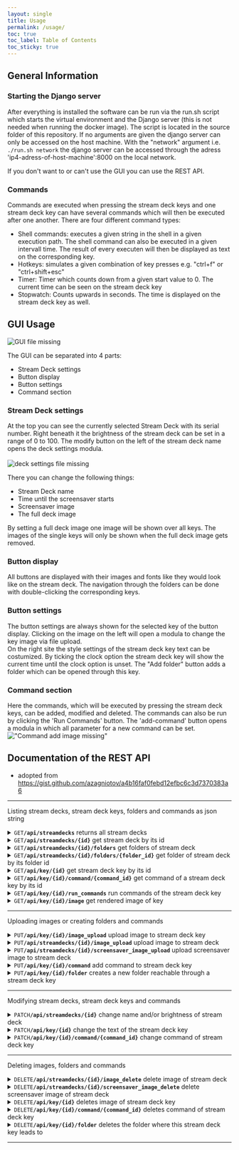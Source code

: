 ```yaml
---
layout: single
title: Usage
permalink: /usage/
toc: true
toc_label: Table of Contents
toc_sticky: true
---
```



## General Information

### Starting the Django server

After everything is installed the software can be run via the run.sh script which starts the virtual environment and the Django server (this is not needed when running the docker image). The script is located in the source folder of this repository.
If no arguments are given the django server can only be accessed on the host machine. With the "network" argument i.e. <code>./run.sh network</code> the django server can be accessed through the adress 'ip4-adress-of-host-machine':8000 on the local network.

If you don't want to or can't use the GUI you can use the REST API.

### Commands

Commands are executed when pressing the stream deck keys and one stream deck key can have several commands which will then be executed after one another. There are four different command types:

* Shell commands: executes a given string in the shell in a given execution path. The shell command can also be executed in a given intervall time. The result of every executen will then be displayed as text on the corresponding key. 
* Hotkeys: simulates a given combination of key presses e.g. "ctrl+f" or "ctrl+shift+esc"
* Timer: Timer which counts down from a given start value to 0. The current time can be seen on the stream deck key
* Stopwatch: Counts upwards in seconds. The time is displayed on the stream deck key as well.

## GUI Usage

![GUI file missing](../assets/images/full_gui.PNG)  

The GUI can be separated into 4 parts:
* Stream Deck settings
* Button display
* Button settings
* Command section

### Stream Deck settings
At the top you can see the currently selected Stream Deck with its serial number. Right beneath it the brightness of the stream deck can be set in a range of 0 to 100. The modify button on the left of the stream deck name opens the deck settings modula.  
<br>
![deck settings file missing](../assets/images/deck_settings.PNG)

There you can change the following things:
* Stream Deck name
* Time until the screensaver starts
* Screensaver image
* The full deck image

By setting a full deck image one image will be shown over all keys. The images of the single keys will only be shown when the full deck image gets removed.

### Button display

All buttons are displayed with their images and fonts like they would look like on the stream deck. The navigation through the folders can be done with double-clicking the corresponding keys.

### Button settings

The button settings are always shown for the selected key of the button display. Clicking on the image on the left will open a modula to change the key image via file upload.  
On the right site the style settings of the stream deck key text can be costumized. By ticking the clock option the stream deck key will show the current time until the clock option is unset. The "Add folder" button adds a folder which can be opened through this key.

### Command section

Here the commands, which will be executed by pressing the stream deck keys, can be added, modified and deleted. The commands can also be run by clicking the 'Run Commands' button. The 'add-command' button opens a modula in which all parameter for a new command can be set.
!["Command add image missing"](../assets/images/add_command.PNG)  

## Documentation of the REST API

- adopted from https://gist.github.com/azagniotov/a4b16faf0febd12efbc6c3d7370383a6

------------------------------------------------------------------------------------------

Listing stream decks, stream deck keys, folders and commands as json string

<details>

<summary markdown="span">
<code>GET</code><code><b>/api/streamdecks</b></code> returns all stream decks
</summary>

Parameters

None

Responses

> | http code     | content-type                      | response                                                            |
> |---------------|-----------------------------------|---------------------------------------------------------------------|
> | `200`         | `application/json`                | json string                                                         |

Example cURL

> ```javascript
>  curl -X GET -H "Content-Type: application/json" http://localhost:8000/api/streamdecks
> ```
</details>


<details>
<summary markdown="span"><code>GET</code><code><b>/api/streamdecks/{id}</b></code> get stream deck by its id</summary>


URL Parameters

> | name              |  type     | data type      | description                         |
> |-------------------|-----------|----------------|-------------------------------------|
> | `id`              |  required | int            | The specific stream deck id         |

Responses

> | http code     | content-type                      | response                                                            |
> |---------------|-----------------------------------|---------------------------------------------------------------------|
> | `200`         | `application/json`                | json string                                                         |
> | `404`         | `text/html; charset=utf-8`        | `Stream deck with id {id} not found`                                |

Example cURL

> ```javascript
>  curl -X GET -H "Content-Type: application/json" http://localhost:8000/api/streamdecks/1
> ```

</details>

<details>
<summary markdown="span"><code>GET</code><code><b>/api/streamdecks/{id}/folders</b></code> get folders of stream deck</summary>


URL Parameters

> | name              |  type     | data type      | description                         |
> |-------------------|-----------|----------------|-------------------------------------|
> | `id`              |  required | int            | The specific stream deck id         |

Responses

> | http code     | content-type                      | response                                                            |
> |---------------|-----------------------------------|---------------------------------------------------------------------|
> | `200`         | `application/json`                | json string                                                         |
> | `404`         | `text/html; charset=utf-8`        | `Stream deck with id {id} not found`                                |

Example cURL

> ```javascript
>  curl -X GET -H "Content-Type: application/json" http://localhost:8000/api/streamdecks/1/folders
> ```

</details>

<details>
<summary markdown="span"><code>GET</code><code><b>/api/streamdecks/{id}/folders/{folder_id}</b></code> get folder of stream deck by its folder id</summary>


URL Parameters

> | name              |  type     | data type      | description                         |
> |-------------------|-----------|----------------|-------------------------------------|
> | `id`              |  required | int            | The specific stream deck id         |
> | `folder_id`       |  required | int            | The specific folder id              |

Responses

> | http code     | content-type                      | response                                                            |
> |---------------|-----------------------------------|---------------------------------------------------------------------|
> | `200`         | `application/json`                | json string                                                         |
> | `404`         | `text/html; charset=utf-8`        | `Stream deck with id {id} not found`                                |
> | `404`         | `text/html; charset=utf-8`        | `Folder with id {folder_id} not found`                              |

Example cURL

> ```javascript
>  curl -X GET -H "Content-Type: application/json" http://localhost:8000/api/streamdecks/1/folders/1
> ```

</details>

<details>
<summary markdown="span"><code>GET</code><code><b>/api/key/{id}</b></code> get stream deck key by its id</summary>


URL Parameters

> | name              |  type     | data type      | description                         |
> |-------------------|-----------|----------------|-------------------------------------|
> | `id`              |  required | int            | The specific key id                 |

Responses

> | http code     | content-type                      | response                                                            |
> |---------------|-----------------------------------|---------------------------------------------------------------------|
> | `200`         | `application/json`                | json string                                                         |
> | `404`         | `text/html; charset=utf-8`        | `Stream deck key with id {id} not found`                                |

Example cURL

> ```javascript
>  curl -X GET -H "Content-Type: application/json" http://localhost:8000/api/key/1
> ```

</details>

<details>
<summary markdown="span"><code>GET</code><code><b>/api/key/{id}/command/{command_id}</b></code> get command of a stream deck key by its id</summary>


URL Parameters

> | name              |  type     | data type      | description                         |
> |-------------------|-----------|----------------|-------------------------------------|
> | `id`              |  required | int            | The specific key id                 |
> | `command_id`      |  required | int            | The specific command id             |

Responses

> | http code     | content-type                      | response                                                            |
> |---------------|-----------------------------------|---------------------------------------------------------------------|
> | `200`         | `application/json`                | json string                                                         |
> | `404`         | `text/html; charset=utf-8`        | `Stream deck key with id {id} not found`                            |
> | `404`         | `text/html; charset=utf-8`        | `Command with id {id} not found under this stream deck key`         |

Example cURL

> ```javascript
>  curl -X GET -H "Content-Type: application/json" http://localhost:8000/api/key/1/command/1
> ```

</details>

<details>
<summary markdown="span"><code>GET</code><code><b>/api/key/{id}/run_commands</b></code> run commands of the stream deck key</summary>


URL Parameters

> | name              |  type     | data type      | description                         |
> |-------------------|-----------|----------------|-------------------------------------|
> | `id`              |  required | int            | The specific key id                 |

Responses

> | http code     | content-type                      | response                                                            |
> |---------------|-----------------------------------|---------------------------------------------------------------------|
> | `200`         | `application/json`                | json string                                                         |
> | `404`         | `text/html; charset=utf-8`        | `Stream deck key with id {id} not found`                            |

Example cURL

> ```javascript
>  curl -X GET -H "Content-Type: application/json" http://localhost:8000/api/key/1/run_commands
> ```

</details>

<details>
<summary markdown="span"><code>GET</code><code><b>/api/key/{id}/image</b></code> get rendered image of key</summary>


URL Parameters

> | name              |  type     | data type      | description                         |
> |-------------------|-----------|----------------|-------------------------------------|
> | `id`              |  required | int            | The specific key id                 |

Responses

> | http code     | content-type                      | response                                                            |
> |---------------|-----------------------------------|---------------------------------------------------------------------|
> | `200`         | `application/json`                | json string                                                         |
> | `404`         | `text/html; charset=utf-8`        | `Stream deck key with id {id} not found`                            |

Example cURL

> ```javascript
>  curl -X GET -H "Content-Type: image/jpeg" http://localhost:8000/api/key/1/image
> ```

</details>

-------------------------------------------------------------------------------------------

Uploading images or creating folders and commands

<details>
<summary markdown="span"><code>PUT</code><code><b>/api/key/{id}/image_upload</b></code> upload image to stream deck key</summary>


URL Parameters

> | name              |  type     | data type      | description                         |
> |-------------------|-----------|----------------|-------------------------------------|
> | `id`              |  required | int            | The specific key id                 |

Data Parameters

> | name              |  type     | data type      | description                         |
> |-------------------|-----------|----------------|-------------------------------------|
> | `image_source`    |  required | request.data   | the image itself                    |

Responses

> | http code     | content-type                      | response                                                            |
> |---------------|-----------------------------------|---------------------------------------------------------------------|
> | `200`         | `text/html; charset=utf-8`        | `Image uploaded successfully`                                       |
> | `404`         | `text/html; charset=utf-8`        | `Stream deck key with id {id} not found`                            |

Example cURL

> ```javascript
>  curl -X PUT -F "image_source=@/path/to/image.png" http://localhost:8000/api/key/1/image_upload 
> ```
</details>

<details>
<summary markdown="span"><code>PUT</code><code><b>/api/streamdecks/{id}/image_upload</b></code> upload image to stream deck</summary>


URL Parameters

> | name              |  type     | data type      | description                         |
> |-------------------|-----------|----------------|-------------------------------------|
> | `id`              |  required | int            | The specific stream deck id                 |

Data Parameters

> | name              |  type     | data type      | description                         |
> |-------------------|-----------|----------------|-------------------------------------|
> | `full_deck_image`    |  required | request.data   | the image itself                    |

Responses

> | http code     | content-type                      | response                                                            |
> |---------------|-----------------------------------|---------------------------------------------------------------------|
> | `200`         | `text/html; charset=utf-8`        | `Image uploaded successfully`                                       |
> | `404`         | `text/html; charset=utf-8`        | `Stream deck with id {id} not found`                            |

Example cURL

> ```javascript
>  curl -X PUT -F "full_deck_image=@/path/to/image.png" http://localhost:8000/api/streamdecks/1/image_upload 
> ```
</details>

<details>
<summary markdown="span"><code>PUT</code><code><b>/api/streamdecks/{id}/screensaver_image_upload</b></code> upload screensaver image to stream deck</summary>


URL Parameters

> | name              |  type     | data type      | description                         |
> |-------------------|-----------|----------------|-------------------------------------|
> | `id`              |  required | int            | The specific stream deck id                 |

Data Parameters

> | name              |  type     | data type      | description                         |
> |-------------------|-----------|----------------|-------------------------------------|
> | `screensaver_image`    |  required | request.data   | the image itself                    |

Responses

> | http code     | content-type                      | response                                                            |
> |---------------|-----------------------------------|---------------------------------------------------------------------|
> | `200`         | `text/html; charset=utf-8`        | `Image uploaded successfully`                                       |
> | `404`         | `text/html; charset=utf-8`        | `Stream deck with id {id} not found`                            |

Example cURL

> ```javascript
>  curl -X PUT -F "screensaver=@/path/to/image.png" http://localhost:8000/api/streamdecks/1/image_upload 
> ```
</details>

<details>
<summary markdown="span"><code>PUT</code><code><b>/api/key/{id}/command</b></code> add command to stream deck key</summary>


URL Parameters

> | name              |  type     | data type      | description                         |
> |-------------------|-----------|----------------|-------------------------------------|
> | `id`              |  required | int            | The specific key id                 |

Data Parameters

> | name              |  type     | data type      | description                         |
> |-------------------|-----------|----------------|-------------------------------------|
> | `name`            |  required | string         | name of the command                 |
> | `command_string`  |  optional | string         | to be executed command string       |
> | `active_directory`|  optional | string         | directory path where the command should be executed                 |
> | `command_type`    |  optional | string         | type of command (default shell)     |
> | `time_value`      |  optional | int            | value required for timer and intervall shell function     |
> | `hotkeys`         |  optional | json array     | required for hotkey commands; array of keyboard keys                 |

Responses

> | http code     | content-type                      | response                                                            |
> |---------------|-----------------------------------|---------------------------------------------------------------------|
> | `200`         | `application/json`                | None                                                                |
> | `400`         | `text/html; charset=utf-8`        | `Command type not valid`                                            |
> | `404`         | `text/html; charset=utf-8`        | `Stream deck key with id {id} not found`                            |

Example cURLs

> ```javascript
>  curl -X PUT -H "Content-Type: application/json" -d "{ "name":"echo", "command_string":"echo new", "command_type":"shell"}" http://localhost:8000/api/key/1/command
>  curl -X PUT -H "Content-Type: application/json" -d "{ "name":"stopwatch", "command_type":"stopwatch"}" http://localhost:8000/api/key/2/command
>  curl -X PUT -H "Content-Type: application/json" -d "{ "name":"timer", "command_type":"timer", "time_value":"60"}" http://localhost:8000/api/key/3/command
>  curl -X PUT -H "Content-Type: application/json" -d "{ "name":"strg+f", "command_type":"hotkey", "hotkeys":[{"key1": {"key":"Control", "location":1}}, {"key2": {"key":"f", "location":0}}]}" http://localhost:8000/api/key/4/command
> ```
</details>

<details>
<summary markdown="span"><code>PUT</code><code><b>/api/key/{id}/folder</b></code> creates a new folder reachable through a stream deck key</summary>


URL Parameters

> | name              |  type     | data type      | description                         |
> |-------------------|-----------|----------------|-------------------------------------|
> | `id`              |  required | int            | The specific key id                 |

Data Parameters

> | name              |  type     | data type      | description                         |
> |-------------------|-----------|----------------|-------------------------------------|
> | `name`            |  required | string         | folder name                         |

Responses

> | http code     | content-type                      | response                                                            |
> |---------------|-----------------------------------|---------------------------------------------------------------------|
> | `200`         | `application/json`                | None                                                                |
> | `403`         | `text/html; charset=utf-8`        | `This stream deck key already leads to a folder!`                   |
> | `404`         | `text/html; charset=utf-8`        | `Stream deck key with id {id} not found`                            |

Example cURL

> ```javascript
>  curl -X PUT -H "Content-Type: application/json" -d "{ "name":"work_folder"}" http://localhost:8000/api/key/1/folder
> ```
</details>

-------------------------------------------------------------------------------------------

Modifying stream decks, stream deck keys and commands

<details>
<summary markdown="span"><code>PATCH</code><code><b>/api/streamdecks/{id}</b></code> change name and/or brightness of stream deck</summary>


URL Parameters

> | name              |  type     | data type      | description                         |
> |-------------------|-----------|----------------|-------------------------------------|
> | `id`              |  required | int            | The specific stream deck id         |

Data Parameters

> | name              |  type     | data type      | description                         |
> |-------------------|-----------|----------------|-------------------------------------|
> | `name`            |  optional | string         |  name of the stream deck            |
> | `brightness`      |  optional | int            |  brightness value (0-100)           |
> | `screensaver_time`|  optional | int            |  time until screensaver starts (0 - 86400 seconds)           |

Responses

> | http code     | content-type                      | response                                                            |
> |---------------|-----------------------------------|---------------------------------------------------------------------|
> | `200`         | `application/json`                | `json string`                                                       |
> | `404`         | `text/html; charset=utf-8`        | `Stream deck with id {id} not found`                                |

Example cURL

> ```javascript
>  curl -X PUT -H "Content-Type: application/json" -d "{ "brightness":"100"}" http://localhost:8000/api/streandecks/1
> ```
</details>

<details>
<summary markdown="span"><code>PATCH</code><code><b>/api/key/{id}</b></code> change the text of the stream deck key</summary>


URL Parameters

> | name              |  type     | data type      | description                         |
> |-------------------|-----------|----------------|-------------------------------------|
> | `id`              |  required | int            | The specific stream deck key id     |

Data Parameters

> | name              |  type     | data type      | description                         |
> |-------------------|-----------|----------------|-------------------------------------|
> | `text`            |  optional | string         |  text of stream deck key            |
> | `clock`           |  optional | int            |  1 if key should show a clock       |
> | `text_size`       |  optional | int            |  size of text                       |
> | `text_position`   |  optional | string         |  text position (top, center, bottom)|
> | `text_color`      |  optional | string         |  text color as hex value            |
> | `bold`            |  optional | bool           |  true for bold text                 |
> | `italic`          |  optional | bool           |  true of italic text                |
> | `underlined`      |  optional | bool           |  true for underlined text           |

Responses

> | http code     | content-type                      | response                                                            |
> |---------------|-----------------------------------|---------------------------------------------------------------------|
> | `200`         | `application/json`                | `json string`                                                       |
> | `404`         | `text/html; charset=utf-8`        | `Stream deck key with id {id} not found`                            |
> | `422`         | `text/html; charset=utf-8`        | `Color string is invalid`                                           |
> | `422`         | `text/html; charset=utf-8`        | `Text position value is invalid`                                    |

Example cURL

> ```javascript
>  curl -X PUT -H "Content-Type: application/json" -d "{ "text":"test"}" http://localhost:8000/api/key/1
> ```

</details>

<details>
<summary markdown="span"><code>PATCH</code><code><b>/api/key/{id}/command/{command_id}</b></code> change command of stream deck key</summary>


URL Parameters

> | name              |  type     | data type      | description                         |
> |-------------------|-----------|----------------|-------------------------------------|
> | `id`              |  required | int            | The specific key id                 |
> | `command_id`      |  required | int            | The specific command id             |

Data Parameters

> | name              |  type     | data type      | description                         |
> |-------------------|-----------|----------------|-------------------------------------|
> | `name`            |  optional | string         | name of the command                 |
> | `command_string`  |  optional | string         | to be executed command string       |
> | `active_directory`|  optional | string         | directory path where the command should be executed                 |
> | `command_type`    |  optional | string         | type of command (default shell)     |
> | `time_value`      |  optional | int            | value required for timer and intervall shell command function     |
> | `hotkeys`         |  optional | json array         | required for hotkey commands; array of keyboard keys                 |

Responses

> | http code     | content-type                      | response                                                            |
> |---------------|-----------------------------------|---------------------------------------------------------------------|
> | `200`         | `application/json`                | `json string`                                                       |
> | `404`         | `text/html; charset=utf-8`        | `Command with id {id} not found under this stream deck key`         |
> | `404`         | `text/html; charset=utf-8`        | `Stream deck key with id {id} not found`                            |

Example cURL

> ```javascript
>  curl -X PATCH -H "Content-Type: application/json" -d "{ "name":"changed_name"}" http://localhost:8000/api/key/1/command/1
> ```
</details>

-------------------------------------------------------------------------------------------

Deleting images, folders and commands

<details>
<summary markdown="span"><code>DELETE</code><code><b>/api/streamdecks/{id}/image_delete</b></code> delete image of stream deck</summary>


URL Parameters

> | name              |  type     | data type      | description                         |
> |-------------------|-----------|----------------|-------------------------------------|
> | `id`              |  required | int            | The specific stream deck id     |

Responses

> | http code     | content-type                      | response                                                            |
> |---------------|-----------------------------------|---------------------------------------------------------------------|
> | `204`         | `text/html; charset=utf-8`        | `Image deleted successfully`                                       |
> | `404`         | `text/html; charset=utf-8`        | `Stream deck with id {id} not found`                            |

Example cURL

> ```javascript
>  curl -X DELETE http://localhost:8000/api/streamdecks/1/image_delete
> ```
</details>

<details>
<summary markdown="span"><code>DELETE</code><code><b>/api/streamdecks/{id}/screensaver_image_delete</b></code> delete screensaver image of stream deck</summary>


URL Parameters

> | name              |  type     | data type      | description                         |
> |-------------------|-----------|----------------|-------------------------------------|
> | `id`              |  required | int            | The specific stream deck id     |

Responses

> | http code     | content-type                      | response                                                            |
> |---------------|-----------------------------------|---------------------------------------------------------------------|
> | `204`         | `text/html; charset=utf-8`        | `Image deleted successfully`                                       |
> | `404`         | `text/html; charset=utf-8`        | `Stream deck with id {id} not found`                            |

Example cURL

> ```javascript
>  curl -X DELETE http://localhost:8000/api/streamdecks/1/image_delete
> ```
</details>
<details>
<summary markdown="span"><code>DELETE</code><code><b>/api/key/{id}</b></code> deletes image of stream deck key</summary>


URL Parameters

> | name              |  type     | data type      | description                         |
> |-------------------|-----------|----------------|-------------------------------------|
> | `id`              |  required | int            | The specific stream deck key id     |

Responses

> | http code     | content-type                      | response                                                            |
> |---------------|-----------------------------------|---------------------------------------------------------------------|
> | `204`         | `text/html; charset=utf-8`        | `Image deleted successfully`                                       |
> | `404`         | `text/html; charset=utf-8`        | `Stream deck key with id {id} not found`                            |

Example cURL

> ```javascript
>  curl -X DELETE http://localhost:8000/api/key/1
> ```
</details>
<details>
<summary markdown="span"><code>DELETE</code><code><b>/api/key/{id}/command/{command_id}</b></code> deletes command of stream deck key</summary>


URL Parameters

> | name              |  type     | data type      | description                         |
> |-------------------|-----------|----------------|-------------------------------------|
> | `id`              |  required | int            | The specific stream deck key id     |
> | `command_id`      |  required | int            | The specific command id             |

Responses

> | http code     | content-type                      | response                                                            |
> |---------------|-----------------------------------|---------------------------------------------------------------------|
> | `204`         | `text/html; charset=utf-8`        | `Command deleted successfully`                                       |
> | `400`         | `text/html; charset=utf-8`        | `Command type not valid`                                            |
> | `404`         | `text/html; charset=utf-8`        | `Command with id {id} not found under this stream deck key`         |
> | `404`         | `text/html; charset=utf-8`        | `Stream deck key with id {id} not found`                            |

Example cURL

> ```javascript
>  curl -X DELETE http://localhost:8000/api/key/1/command/1
> ```
</details>

<details>
<summary markdown="span"><code>DELETE</code><code><b>/api/key/{id}/folder</b></code> deletes the folder where this stream deck key leads to</summary>


URL Parameters

> | name              |  type     | data type      | description                         |
> |-------------------|-----------|----------------|-------------------------------------|
> | `id`              |  required | int            | The specific stream deck key id     |

Responses

> | http code     | content-type                      | response                                                            |
> |---------------|-----------------------------------|---------------------------------------------------------------------|
> | `200`         | `text/html; charset=utf-8`        | `folder deleted successfully`                                       |
> | `404`         | `text/html; charset=utf-8`        | `this stream deck key does not lead to a folder`                    |
> | `404`         | `text/html; charset=utf-8`        | `Stream deck key with id {id} not found`                            |

Example cURL

> ```javascript
>  curl -X DELETE http://localhost:8000/api/key/1/folder
> ```

</details>

-------------------------------------------------------------------------------------------